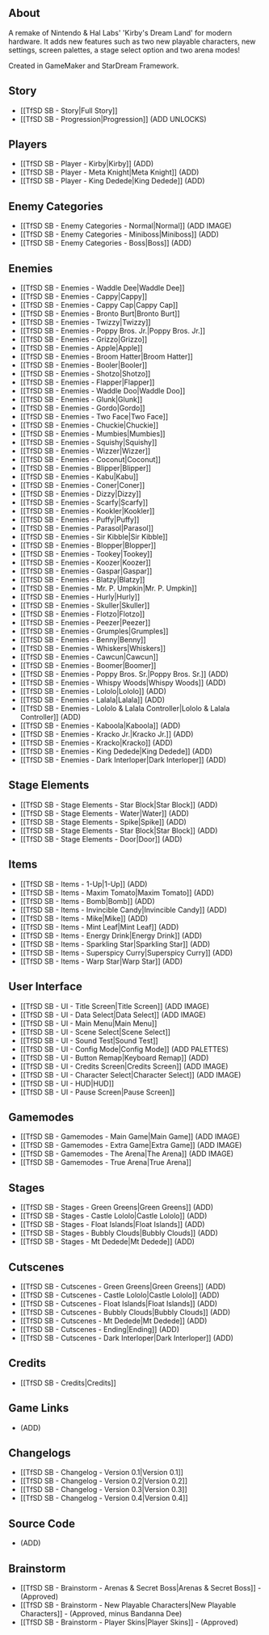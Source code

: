 ## About
A remake of Nintendo & Hal Labs' 'Kirby's Dream Land' for modern hardware. It adds new features such as two new playable characters, new settings, screen palettes, a stage select option and two arena modes!

Created in GameMaker and StarDream Framework.
## Story
* [[TfSD SB - Story|Full Story]]
* [[TfSD SB - Progression|Progression]] (ADD UNLOCKS)
## Players
* [[TfSD SB - Player - Kirby|Kirby]] (ADD)
* [[TfSD SB - Player - Meta Knight|Meta Knight]] (ADD)
* [[TfSD SB - Player - King Dedede|King Dedede]] (ADD)
## Enemy Categories
* [[TfSD SB - Enemy Categories - Normal|Normal]] (ADD IMAGE)
* [[TfSD SB - Enemy Categories - Miniboss|Miniboss]] (ADD)
* [[TfSD SB - Enemy Categories - Boss|Boss]] (ADD)
## Enemies
* [[TfSD SB - Enemies - Waddle Dee|Waddle Dee]]
* [[TfSD SB - Enemies - Cappy|Cappy]]
* [[TfSD SB - Enemies - Cappy Cap|Cappy Cap]]
* [[TfSD SB - Enemies - Bronto Burt|Bronto Burt]]
* [[TfSD SB - Enemies - Twizzy|Twizzy]]
* [[TfSD SB - Enemies - Poppy Bros. Jr.|Poppy Bros. Jr.]]
* [[TfSD SB - Enemies - Grizzo|Grizzo]]
* [[TfSD SB - Enemies - Apple|Apple]]
* [[TfSD SB - Enemies - Broom Hatter|Broom Hatter]]
* [[TfSD SB - Enemies - Booler|Booler]]
* [[TfSD SB - Enemies - Shotzo|Shotzo]]
* [[TfSD SB - Enemies - Flapper|Flapper]]
* [[TfSD SB - Enemies - Waddle Doo|Waddle Doo]]
* [[TfSD SB - Enemies - Glunk|Glunk]]
* [[TfSD SB - Enemies - Gordo|Gordo]]
* [[TfSD SB - Enemies - Two Face|Two Face]]
* [[TfSD SB - Enemies - Chuckie|Chuckie]]
* [[TfSD SB - Enemies - Mumbies|Mumbies]]
* [[TfSD SB - Enemies - Squishy|Squishy]]
* [[TfSD SB - Enemies - Wizzer|Wizzer]]
* [[TfSD SB - Enemies - Coconut|Coconut]]
* [[TfSD SB - Enemies - Blipper|Blipper]]
* [[TfSD SB - Enemies - Kabu|Kabu]]
* [[TfSD SB - Enemies - Coner|Coner]]
* [[TfSD SB - Enemies - Dizzy|Dizzy]]
* [[TfSD SB - Enemies - Scarfy|Scarfy]]
* [[TfSD SB - Enemies - Kookler|Kookler]]
* [[TfSD SB - Enemies - Puffy|Puffy]]
* [[TfSD SB - Enemies - Parasol|Parasol]]
* [[TfSD SB - Enemies - Sir Kibble|Sir Kibble]]
* [[TfSD SB - Enemies - Blopper|Blopper]]
* [[TfSD SB - Enemies - Tookey|Tookey]]
* [[TfSD SB - Enemies - Koozer|Koozer]]
* [[TfSD SB - Enemies - Gaspar|Gaspar]]
* [[TfSD SB - Enemies - Blatzy|Blatzy]]
* [[TfSD SB - Enemies - Mr. P. Umpkin|Mr. P. Umpkin]]
* [[TfSD SB - Enemies - Hurly|Hurly]]
* [[TfSD SB - Enemies - Skuller|Skuller]]
* [[TfSD SB - Enemies - Flotzo|Flotzo]]
* [[TfSD SB - Enemies - Peezer|Peezer]]
* [[TfSD SB - Enemies - Grumples|Grumples]]
* [[TfSD SB - Enemies - Benny|Benny]]
* [[TfSD SB - Enemies - Whiskers|Whiskers]]
* [[TfSD SB - Enemies - Cawcun|Cawcun]]
* [[TfSD SB - Enemies - Boomer|Boomer]]
* [[TfSD SB - Enemies - Poppy Bros. Sr.|Poppy Bros. Sr.]] (ADD)
* [[TfSD SB - Enemies - Whispy Woods|Whispy Woods]] (ADD)
* [[TfSD SB - Enemies - Lololo|Lololo]] (ADD)
* [[TfSD SB - Enemies - Lalala|Lalala]] (ADD)
* [[TfSD SB - Enemies - Lololo & Lalala Controller|Lololo & Lalala Controller]] (ADD)
* [[TfSD SB - Enemies - Kaboola|Kaboola]] (ADD)
* [[TfSD SB - Enemies - Kracko Jr.|Kracko Jr.]] (ADD)
* [[TfSD SB - Enemies - Kracko|Kracko]] (ADD)
* [[TfSD SB - Enemies - King Dedede|King Dedede]] (ADD)
* [[TfSD SB - Enemies - Dark Interloper|Dark Interloper]] (ADD)
## Stage Elements
* [[TfSD SB - Stage Elements - Star Block|Star Block]] (ADD)
* [[TfSD SB - Stage Elements - Water|Water]] (ADD)
* [[TfSD SB - Stage Elements - Spike|Spike]] (ADD)
* [[TfSD SB - Stage Elements - Star Block|Star Block]] (ADD)
* [[TfSD SB - Stage Elements - Door|Door]] (ADD)
## Items
* [[TfSD SB - Items - 1-Up|1-Up]] (ADD)
* [[TfSD SB - Items - Maxim Tomato|Maxim Tomato]] (ADD)
* [[TfSD SB - Items - Bomb|Bomb]] (ADD)
* [[TfSD SB - Items - Invincible Candy|Invincible Candy]] (ADD)
* [[TfSD SB - Items - Mike|Mike]] (ADD)
* [[TfSD SB - Items - Mint Leaf|Mint Leaf]] (ADD)
* [[TfSD SB - Items - Energy Drink|Energy Drink]] (ADD)
* [[TfSD SB - Items - Sparkling Star|Sparkling Star]] (ADD)
* [[TfSD SB - Items - Superspicy Curry|Superspicy Curry]] (ADD)
* [[TfSD SB - Items - Warp Star|Warp Star]] (ADD)
## User Interface
* [[TfSD SB - UI - Title Screen|Title Screen]] (ADD IMAGE)
* [[TfSD SB - UI - Data Select|Data Select]] (ADD IMAGE)
* [[TfSD SB - UI - Main Menu|Main Menu]]
* [[TfSD SB - UI - Scene Select|Scene Select]]
* [[TfSD SB - UI - Sound Test|Sound Test]]
* [[TfSD SB - UI - Config Mode|Config Mode]] (ADD PALETTES)
* [[TfSD SB - UI - Button Remap|Keyboard Remap]] (ADD)
* [[TfSD SB - UI - Credits Screen|Credits Screen]] (ADD IMAGE)
* [[TfSD SB - UI - Character Select|Character Select]] (ADD IMAGE)
* [[TfSD SB - UI - HUD|HUD]]
* [[TfSD SB - UI - Pause Screen|Pause Screen]]
## Gamemodes
* [[TfSD SB - Gamemodes - Main Game|Main Game]] (ADD IMAGE)
* [[TfSD SB - Gamemodes - Extra Game|Extra Game]] (ADD IMAGE)
* [[TfSD SB - Gamemodes - The Arena|The Arena]] (ADD IMAGE)
* [[TfSD SB - Gamemodes - True Arena|True Arena]]
## Stages
* [[TfSD SB - Stages - Green Greens|Green Greens]] (ADD)
* [[TfSD SB - Stages - Castle Lololo|Castle Lololo]] (ADD)
* [[TfSD SB - Stages - Float Islands|Float Islands]] (ADD)
* [[TfSD SB - Stages - Bubbly Clouds|Bubbly Clouds]] (ADD)
* [[TfSD SB - Stages - Mt Dedede|Mt Dedede]] (ADD)
## Cutscenes
* [[TfSD SB - Cutscenes - Green Greens|Green Greens]] (ADD)
* [[TfSD SB - Cutscenes - Castle Lololo|Castle Lololo]] (ADD)
* [[TfSD SB - Cutscenes - Float Islands|Float Islands]] (ADD)
* [[TfSD SB - Cutscenes - Bubbly Clouds|Bubbly Clouds]] (ADD)
* [[TfSD SB - Cutscenes - Mt Dedede|Mt Dedede]] (ADD)
* [[TfSD SB - Cutscenes - Ending|Ending]] (ADD)
* [[TfSD SB - Cutscenes - Dark Interloper|Dark Interloper]] (ADD)
## Credits
* [[TfSD SB - Credits|Credits]]
## Game Links
* (ADD)
## Changelogs
* [[TfSD SB - Changelog - Version 0.1|Version 0.1]]
* [[TfSD SB - Changelog - Version 0.2|Version 0.2]]
* [[TfSD SB - Changelog - Version 0.3|Version 0.3]]
* [[TfSD SB - Changelog - Version 0.4|Version 0.4]]
## Source Code
* (ADD)
## Brainstorm
* [[TfSD SB - Brainstorm - Arenas & Secret Boss|Arenas & Secret Boss]] - (Approved)
* [[TfSD SB - Brainstorm - New Playable Characters|New Playable Characters]] - (Approved, minus Bandanna Dee)
* [[TfSD SB - Brainstorm - Player Skins|Player Skins]] - (Approved)